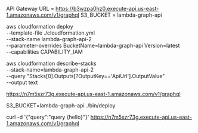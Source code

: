 API Gateway URL = https://b3wzpa0hz0.execute-api.us-east-1.amazonaws.com/v1/graphql
S3_BUCKET = lambda-graph-api

aws cloudformation deploy \
  --template-file ./cloudformation.yml \
  --stack-name lambda-graph-api-2 \
  --parameter-overrides BucketName=lambda-graph-api Version=latest \
  --capabilities CAPABILITY_IAM

  aws cloudformation describe-stacks \
--stack-name=lambda-graph-api-2 \
--query "Stacks[0].Outputs[?OutputKey=='ApiUrl'].OutputValue" \
--output text

https://n7m5szr73g.execute-api.us-east-1.amazonaws.com/v1/graphql

S3_BUCKET=lambda-graph-api ./bin/deploy

 curl -d '{"query":"query {hello}"}' https://n7m5szr73g.execute-api.us-east-1.amazonaws.com/v1/graphql